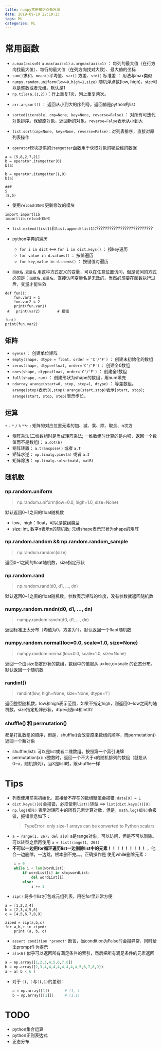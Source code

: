 ```yaml
---
title: numpy常用知识点备忘录
date: 2019-09-10 22:19:23
tags: ML
categories: ML
---
```


# 常用函数

- `a.max(axis=0)` `a.max(axis=1)` `a.argmax(axis=1)` ： 每列的最大值（在行方向找最大值）、每行的最大值（在列方向找对大致）、最大值的坐标 
- `sum()`求和、`mean()`平均值、`var()` 方差、`std()` 标准差  ： 用法与max类似
- `numpy.random.uniform(low=0,high=1,size)` 随机浮点数[low, high)。size可以是整数或者元组。默认是1
- `np.tile(a,(1,2))`：行上重复1次，列上重复两次。

<!-- more -->
- `arr.argsort()` ： 返回从小到大的序列号，返回值是python的list

- `sorted(iterable, cmp=None, key=None, reverse=False)` ： 对所有可迭代对象排序。保留原对象，返回新的对象。`reverse=False`表示从小到大
- `list.sort(cmp=None, key=None, reverse=False)` : 对列表排序，直接对原列表操作

- `operator`模块提供的`itemgetter`函数用于获取对象的哪些维的数据
```
a = [5,8,2,7,21]
b = operator.itemgetter(0)
b(a)

b = operator.itemgetter(1,0)
b(a)

###
5
(8,5)
```

- 使用`reload(KNN)`更新修改的模块
```
import importlib
importlib.reload(KNN)
```

- `list.extend(list1)`和`list.append(list1)`:??????????????????????????
- python字典的遍历
	- `for i in dict` <==> `for i in dict.keys()` ： 按key遍历
	- `for value in d.values()` ： 按值遍历
	- `for key,value in d.items()` ： 按键值对遍历

- `函数名.变量名` 用这种方式定义的变量，可以在任意位置访问，但是访问的方式必须是：`函数名.变量名`。直接访问变量名是无效的。当然必须要在函数执行过后，变量才能生效
```
def fun():
    fun.var1 = 1
    fun.var2 = 2
    print(fun.var1)
 #   print(var2)        # 报错

fun()
print(fun.var2)
```


## 矩阵
- `eye(n)` ： 创建单位矩阵
- `empty(shape, dtype = float, order = 'C'/'F')` ： 创建未初始化的数组
- `zeros(shape, dtype=float, order='C'/'F')` ： 创建全0数组
- `ones(shape, dtype=float, order='C'/'F')` ： 创建全1数组
- `full(shape, num)` 		： 				创建形状为shape的数组，用num填充 
- `ndarray arange(start=0, stop, step=1, dtype)` ： 等差数组。`arange(stop)`表示`[0,stop)`;  `arange(start,stop)`表示`[start, stop)`; `arange(start, stop, step)`表示步长。

## 运算
`+` `-` `*` `/` `%` `**n` : 矩阵的对应位置元素的加、减、乘、除、取余、n次方

- 矩阵乘法(二维数组时是当成矩阵乘法; 一维数组时计算的是内积，返回一个数值而不是数组)： `a.dot(b)`
- 矩阵转置： `a.transpose()` 或者 `a.T`
- 矩阵求逆： `np.linalg.pinv(a)` 或者 `a.I`
- 矩阵除法： `np.linalg.solve(matA, matB)`

## 随机数
### np.random.uniform
> np.random.uniform(low=0.0, high=1.0, size=None)

默认返回0~1之间的float随机数
- low、high：float，可以是数组类型
- size: int, 数字n表示n的随机数; 元组shape表示形状为shape的矩阵

### np.random.random && np.random.random_sample
> np.random.random(size)

返回0~1之间的float随机数，size指定形状

### np.random.rand
> np.random.rand(d0, d1, …, dn)

默认返回0~1之间的float随机数，参数表示矩阵的维度，没有参数就返回随机数

### numpy.random.randn(d0, d1, ..., dn)
> numpy.random.randn(d0, d1, ..., dn)

返回标准正太分布（均值为0，方差为1）。默认返回一个flaot随机数

### numpy.random.normal(loc=0.0, scale=1.0, size=None)
> numpy.random.normal(loc=0.0, scale=1.0, size=None)

返回一个由size指定形状的数组，数组中的值服从 μ=loc,σ=scale 的正态分布。默认返回一个随机数

### randint()
> randint(low, high=None, size=None, dtype=’l’)

返回整型随机数，low和high表示范围，如果不指定high，则返回0~low之间的随机数，size指定矩阵形状，dtpe可选int和int32

### shuffle() 和 permutation()
都是打乱数组的顺序，但是，shuffle()会改变原来数组的顺序，而permutation()返回一个新对象
- shuffle(list): 可以是list或者二维数组。按照第一个索引洗牌
- permutation(x): x整数时，返回一个不大于x的随机排列的数组（就是从0~x，随机排列），当X是list时，跟shuffle一样

# Tips
- 列表使用前需初始化，直接给不存在的数组赋值会报错: `data[0] = 1`
- `dict.keys()[0]`会报错，必须使用`list()`转型 ==> `list(dict.keys())[0]`
- `np.log(矩阵)` 表示对矩阵中的所有元素计算对数，但是，`math.log(矩阵)`会报错，报错信息如下：
    > TypeError: only size-1 arrays can be converted to Python scalars
- `a = range(1, 26); del a[0]` a是range对象，可以访问，但是不可以删除。可以转型之后再使用 `a = list(range(1, 26))`
- **不可以一边用for循环遍历list一边删除list中的元素！！！！！！！！！** ，他会一边删除，一边跳，根本删不完。。。正确操作是 使用while删除元素：
```python
    i = 0
    while i < len(wordList):
        if wordList[i] in stopwordList:
            del wordList[i]
        else:
            i += 1
```

- `zip()` 将多个list打包成元组列表。用在for里非常方便
```
a = [1,2,3,4]
b = [2,3,4,5,6]
c = [4,5,6,7,8,9]

ziped = zip(a,b,c)
for a,b,c in ziped:
    print (a, b, c)
```

- `assert condition "promot"` 断言，当condition为False时会报异常，同时给出prompt作为提示
- `a[a<6]` 似乎可以返回所有满足条件的索引，然后把所有满足条件的元素返回
```python
a = np.array([1,2,3,4,5,6,7,8])
b = np.array([2,3,4,4,4,4,4,4,4,4,5,6,7,8,9])
a = a[ b < 6 ]
```

- 对于 `(1, )`与`(1,1)`的差别：
    ```python
    a = np.array([1])       # (1, )
    b = np.array([[1]])     # (1,1)
    ```


# TODO
- python集合运算
- python正则表达式
- 正态分布